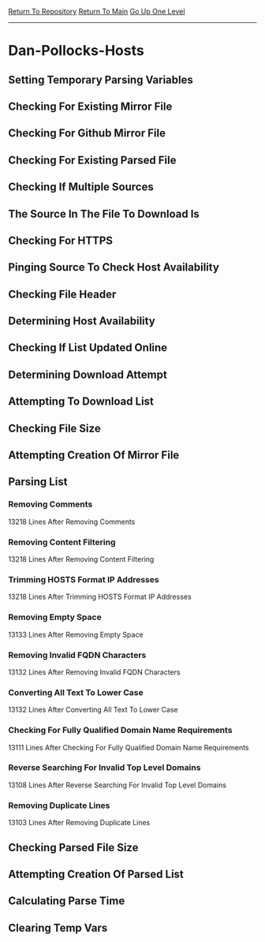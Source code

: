 [Return To Repository](https://github.com/deathbybandaid/piholeparser/)
[Return To Main](https://github.com/deathbybandaid/piholeparser/blob/master/RecentRunLogs/Mainlog.md)
[Go Up One Level](https://github.com/deathbybandaid/piholeparser/blob/master/RecentRunLogs/TopLevelScripts/30-Processing-Blacklists.md)
____________________________________
# Dan-Pollocks-Hosts
## Setting Temporary Parsing Variables
## Checking For Existing Mirror File
## Checking For Github Mirror File
## Checking For Existing Parsed File
## Checking If Multiple Sources
## The Source In The File To Download Is
## Checking For HTTPS
## Pinging Source To Check Host Availability
## Checking File Header
## Determining Host Availability
## Checking If List Updated Online
## Determining Download Attempt
## Attempting To Download List
## Checking File Size
## Attempting Creation Of Mirror File
## Parsing List
### Removing Comments
13218 Lines After Removing Comments
### Removing Content Filtering
13218 Lines After Removing Content Filtering
### Trimming HOSTS Format IP Addresses
13218 Lines After Trimming HOSTS Format IP Addresses
### Removing Empty Space
13133 Lines After Removing Empty Space
### Removing Invalid FQDN Characters
13132 Lines After Removing Invalid FQDN Characters
### Converting All Text To Lower Case
13132 Lines After Converting All Text To Lower Case
### Checking For Fully Qualified Domain Name Requirements
13111 Lines After Checking For Fully Qualified Domain Name Requirements
### Reverse Searching For Invalid Top Level Domains
13108 Lines After Reverse Searching For Invalid Top Level Domains
### Removing Duplicate Lines
13103 Lines After Removing Duplicate Lines
## Checking Parsed File Size
## Attempting Creation Of Parsed List
## Calculating Parse Time
## Clearing Temp Vars
